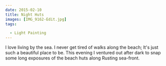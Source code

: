 ```yaml
---
date: 2015-02-10
title: Night Huts
images: [IMG_9162-Edit.jpg]
tags:

  - Light Painting
---
```

I love living by the sea. I never get tired of walks along the beach; It's just such a beautiful place to be. This evening I ventured out after dark to snap some long exposures of the beach huts along Rusting sea-front. 